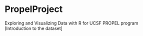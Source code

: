 # PropelProject
Exploring and Visualizing Data with R for UCSF PROPEL program
[Introduction to the dataset]
